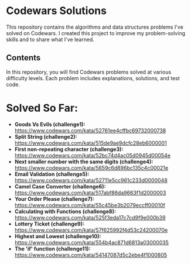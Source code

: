 # Codewars Solutions

This repository contains the algorithms and data structures problems I've solved on Codewars. I created this project to improve my problem-solving skills and to share what I've learned.

## Contents

In this repository, you will find Codewars problems solved at various difficulty levels. Each problem includes explanations, solutions, and test code.

# Solved So Far:
- **Goods Vs Evils (challenge1):** https://www.codewars.com/kata/52761ee4cffbc69732000738
- **Split String (challenge2):** https://www.codewars.com/kata/515de9ae9dcfc28eb6000001
- **First non-repeating character (challenge3):** https://www.codewars.com/kata/52bc74d4ac05d0945d00054e
- **Next smaller number with the same digits (challenge4):** https://www.codewars.com/kata/5659c6d896bc135c4c00021e
- **Email Validation (challenge5):** https://www.codewars.com/kata/52711e5cc961c233d0000048
- **Camel Case Converter (challenge6):** https://www.codewars.com/kata/517abf86da9663f1d2000003
- **Your Order Please (challenge7):** https://www.codewars.com/kata/55c45be3b2079eccff00010f
- **Calculating with Functions (challenge8):** https://www.codewars.com/kata/525f3eda17c7cd9f9e000b39
- **Lottery Ticket (challenge9):** https://www.codewars.com/kata/57f625992f4d53c24200070e
- **Highest and Lowest (challenge10):** https://www.codewars.com/kata/554b4ac871d6813a03000035
- **The 'if' function (challenge11):** https://www.codewars.com/kata/54147087d5c2ebe4f1000805
